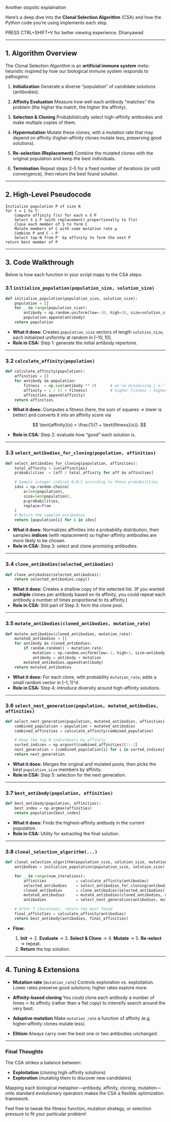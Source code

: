 Another slopstic explaination

Here’s a deep dive into the **Clonal Selection Algorithm** (CSA) and how the Python code you’re using implements each step.

PRESS CTRL+SHIFT+V for better viewing experience. Dhanyawad

---

## 1. Algorithm Overview

The Clonal Selection Algorithm is an **artificial immune system** meta-heuristic inspired by how our biological immune system responds to pathogens:

1. **Initialization**
   Generate a diverse “population” of candidate solutions (antibodies).

2. **Affinity Evaluation**
   Measure how well each antibody “matches” the problem (the higher the match, the higher the affinity).

3. **Selection & Cloning**
   Probabilistically select high-affinity antibodies and make multiple copies of them.

4. **Hypermutation**
   Mutate these clones, with a mutation rate that may depend on affinity (higher-affinity clones mutate less, preserving good solutions).

5. **Re-selection (Replacement)**
   Combine the mutated clones with the original population and keep the best individuals.

6. **Termination**
   Repeat steps 2–5 for a fixed number of iterations (or until convergence), then return the best found solution.

---

## 2. High-Level Pseudocode

```
Initialize population P of size N
for t = 1 to T:
    Compute affinity f(x) for each x ∈ P
    Select S ⊆ P (with replacement) proportionally to f(x)
    Clone each member of S to form C
    Mutate members of C with some mutation rate μ
    Combine P and C → P′
    Select top-N from P′ by affinity to form the next P
return best member of P
```

---

## 3. Code Walkthrough

Below is how each function in your script maps to the CSA steps:

### 3.1 `initialize_population(population_size, solution_size)`

```python
def initialize_population(population_size, solution_size):
    population = []
    for _ in range(population_size):
        antibody = np.random.uniform(low=-10, high=10, size=solution_size)
        population.append(antibody)
    return population
```

* **What it does:**
  Creates `population_size` vectors of length `solution_size`, each initialized uniformly at random in \[–10, 10].
* **Role in CSA:** Step 1: generate the initial antibody repertoire.

---

### 3.2 `calculate_affinity(population)`

```python
def calculate_affinity(population):
    affinities = []
    for antibody in population:
        fitness  = np.sum(antibody ** 2)      # we’re minimizing ∑ xᵢ²
        affinity = 1 / (1 + fitness)          # higher fitness ⇒ higher affinity
        affinities.append(affinity)
    return affinities
```

* **What it does:**
  Computes a fitness (here, the sum of squares → lower is better) and converts it into an affinity score via

  $$
    \text{affinity}(x) = \frac{1}{1 + \text{fitness}(x)}.
  $$
* **Role in CSA:** Step 2: evaluate how “good” each solution is.

---

### 3.3 `select_antibodies_for_cloning(population, affinities)`

```python
def select_antibodies_for_cloning(population, affinities):
    total_affinity = sum(affinities)
    probabilities  = [aff / total_affinity for aff in affinities]

    # Sample integer indices 0…N−1 according to these probabilities
    idxs = np.random.choice(
        a=len(population),
        size=len(population),
        p=probabilities,
        replace=True
    )
    # Return the sampled antibodies
    return [population[i] for i in idxs]
```

* **What it does:**
  Normalizes affinities into a probability distribution, then samples **indices** (with replacement) so higher-affinity antibodies are more likely to be chosen.
* **Role in CSA:** Step 3: select and clone promising antibodies.

---

### 3.4 `clone_antibodies(selected_antibodies)`

```python
def clone_antibodies(selected_antibodies):
    return selected_antibodies.copy()
```

* **What it does:**
  Creates a shallow copy of the selected list. (If you wanted **multiple** clones per antibody based on its affinity, you could repeat each antibody a number of times proportional to its affinity.)
* **Role in CSA:** Still part of Step 3: form the clone pool.

---

### 3.5 `mutate_antibodies(cloned_antibodies, mutation_rate)`

```python
def mutate_antibodies(cloned_antibodies, mutation_rate):
    mutated_antibodies = []
    for antibody in cloned_antibodies:
        if random.random() < mutation_rate:
            mutation = np.random.uniform(low=-1, high=1, size=antibody.shape)
            antibody = antibody + mutation
        mutated_antibodies.append(antibody)
    return mutated_antibodies
```

* **What it does:**
  For each clone, with probability `mutation_rate`, adds a small random vector in \[–1, 1]^d.
* **Role in CSA:** Step 4: introduce diversity around high-affinity solutions.

---

### 3.6 `select_next_generation(population, mutated_antibodies, affinities)`

```python
def select_next_generation(population, mutated_antibodies, affinities):
    combined_population = population + mutated_antibodies
    combined_affinities = calculate_affinity(combined_population)

    # Keep the top N individuals by affinity
    sorted_indices = np.argsort(combined_affinities)[::-1]
    next_generation = [combined_population[i] for i in sorted_indices[:len(population)]]
    return next_generation
```

* **What it does:**
  Merges the original and mutated pools, then picks the best `population_size` members by affinity.
* **Role in CSA:** Step 5: selection for the next generation.

---

### 3.7 `best_antibody(population, affinities)`

```python
def best_antibody(population, affinities):
    best_index = np.argmax(affinities)
    return population[best_index]
```

* **What it does:**
  Finds the highest-affinity antibody in the current population.
* **Role in CSA:** Utility for extracting the final solution.

---

### 3.8 `clonal_selection_algorithm(...)`

```python
def clonal_selection_algorithm(population_size, solution_size, mutation_rate, num_iterations):
    antibodies = initialize_population(population_size, solution_size)

    for _ in range(num_iterations):
        affinities             = calculate_affinity(antibodies)
        selected_antibodies    = select_antibodies_for_cloning(antibodies, affinities)
        cloned_antibodies      = clone_antibodies(selected_antibodies)
        mutated_antibodies     = mutate_antibodies(cloned_antibodies, mutation_rate)
        antibodies             = select_next_generation(antibodies, mutated_antibodies, affinities)

    # After T iterations, return the best found
    final_affinities = calculate_affinity(antibodies)
    return best_antibody(antibodies, final_affinities)
```

* **Flow:**

  1. **Init** → 2. **Evaluate** → 3. **Select & Clone** → 4. **Mutate** → 5. **Re‐select** → repeat.
  2. **Return** the top solution.

---

## 4. Tuning & Extensions

* **Mutation rate** (`mutation_rate`)
  Controls exploration vs. exploitation. Lower rates preserve good solutions; higher rates explore more.

* **Affinity-based cloning**
  You could clone each antibody a number of times ∝ its affinity (rather than a flat copy) to intensify search around the very best.

* **Adaptive mutation**
  Make `mutation_rate` a function of affinity (e.g. higher‐affinity clones mutate less).

* **Elitism**
  Always carry over the best one or two antibodies unchanged.

---

### Final Thoughts

The CSA strikes a balance between:

* **Exploitation** (cloning high-affinity solutions)
* **Exploration** (mutating them to discover new candidates)

Mapping each biological metaphor—antibody, affinity, cloning, mutation—onto standard evolutionary operators makes the CSA a flexible optimization framework.

Feel free to tweak the fitness function, mutation strategy, or selection pressure to fit your particular problem!
